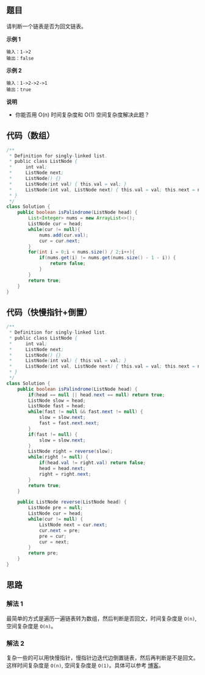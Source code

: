 ## 题目
请判断一个链表是否为回文链表。

**示例 1**
```
输入：1->2
输出：false
```

**示例 2**
```
输入：1->2->2->1
输出：true
```

**说明**
* 你能否用 O(n) 时间复杂度和 O(1) 空间复杂度解决此题？

## 代码（数组）
```Java
/**
 * Definition for singly-linked list.
 * public class ListNode {
 *     int val;
 *     ListNode next;
 *     ListNode() {}
 *     ListNode(int val) { this.val = val; }
 *     ListNode(int val, ListNode next) { this.val = val; this.next = next; }
 * }
 */
class Solution {
    public boolean isPalindrome(ListNode head) {
        List<Integer> nums = new ArrayList<>();
        ListNode cur = head;
        while(cur != null){
            nums.add(cur.val);
            cur = cur.next;
        }
        for(int i = 0;i < nums.size() / 2;i++){
            if(nums.get(i) != nums.get(nums.size() - 1 - i)) {
                return false;
            }
        }
        return true;
    }
}
```

## 代码（快慢指针+倒置）
```Java
/**
 * Definition for singly-linked list.
 * public class ListNode {
 *     int val;
 *     ListNode next;
 *     ListNode() {}
 *     ListNode(int val) { this.val = val; }
 *     ListNode(int val, ListNode next) { this.val = val; this.next = next; }
 * }
 */
class Solution {
    public boolean isPalindrome(ListNode head) {
        if(head == null || head.next == null) return true;
        ListNode slow = head;
        ListNode fast = head;
        while(fast != null && fast.next != null) {
            slow = slow.next;
            fast = fast.next.next;
        }
        if(fast != null) {
            slow = slow.next;
        }
        ListNode right = reverse(slow);
        while(right != null) {
            if(head.val != right.val) return false;
            head = head.next;
            right = right.next;
        }
        return true;
    }

    public ListNode reverse(ListNode head) {
        ListNode pre = null;
        ListNode cur = head;
        while(cur != null) {
            ListNode next = cur.next;
            cur.next = pre;
            pre = cur;
            cur = next;
        }
        return pre;
    }
}
```

## 思路

### 解法 1
最简单的方式是遍历一遍链表转为数组，然后判断是否回文，时间复杂度是 `O(n)`, 空间复杂度是 `O(n)`。

### 解法 2
复杂一些的可以用快慢指针，慢指针边迭代边倒置链表，然后再判断是不是回文。这样时间复杂度是 `O(n)`, 空间复杂度是 `O(1)`。具体可以参考 [博客](https://labuladong.github.io/algo/2/19/21/)。